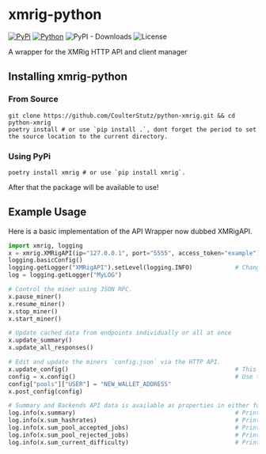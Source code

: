 # xmrig-python
[![PyPi](https://img.shields.io/badge/PyPi-1.1.2-green?labelColor=026ab5&style=flat-square&logo=pypi&logoColor=ffffff&link=https://pypi.org/project/xmrig/)](https://pypi.org/project/xmrig/)
[![Python](https://img.shields.io/badge/Python-%203.9,%203.10,%203.11,%203.12-green?labelColor=026ab5&style=flat-square&logo=pypi&logoColor=ffffff&link=https://pypi.org/project/xmrig/)](https://pypi.org/project/xmrig/)
![PyPI - Downloads](https://img.shields.io/pypi/dm/xmrig?label=PyPI%20Downloads)
![License](https://img.shields.io/github/license/CoulterStutz/python-xmrig?label=License&color=brightgreen)

A wrapper for the XMRig HTTP API and client manager

## Installing xmrig-python

### From Source

```shell
git clone https://github.com/CoulterStutz/python-xmrig.git && cd python-xmrig
poetry install # or use `pip install .`, dont forget the period to set the source location to the current directory.
```

### Using PyPi

```shell
poetry install xmrig # or use `pip install xmrig`.
```

After that the package will be available to use!

## Example Usage

Here is a basic implementation of the API Wrapper now dubbed XMRigAPI.

```python
import xmrig, logging
x = xmrig.XMRigAPI(ip="127.0.0.1", port="5555", access_token="example")
logging.basicConfig()
logging.getLogger("XMRigAPI").setLevel(logging.INFO)            # Change to DEBUG to print out all responses when their methods are called
log = logging.getLogger("MyLOG")

# Control the miner using JSON RPC.
x.pause_miner()
x.resume_miner()
x.stop_miner()
x.start_miner()

# Update cached data from endpoints individually or all at once
x.update_summary()
x.update_all_responses()

# Edit and update the miners `config.json` via the HTTP API.
x.update_config()                                               # This updates the cached data
config = x.config()                                             # Use the `config` property to access the data
config["pools"]["USER"] = "NEW_WALLET_ADDRESS"
x.post_config(config)

# Summary and Backends API data is available as properties in either full or individual format.
log.info(x.summary)                                             # Prints the entire `summary` endpoint response
log.info(x.sum_hashrates)                                       # Prints out the current hashrates
log.info(x.sum_pool_accepted_jobs)                              # Prints out the accepted_jobs counter
log.info(x.sum_pool_rejected_jobs)                              # Prints out the rejected_jobs counter
log.info(x.sum_current_difficulty)                              # Prints out the current difficulty
```